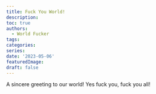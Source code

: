 ```yaml
---
title: Fuck You World!
description:
toc: true
authors:
  - World Fucker
tags:
categories:
series:
date: '2023-05-06'
featuredImage:
draft: false
---
```

A sincere greeting to our world! Yes fuck you, fuck you all!
